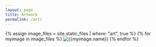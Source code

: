 ```yaml
---
layout: page
title: Artwork
permalink: /art/
---
```



{% assign image_files = site.static_files | where: "art", true %}
{% for myimage in image_files %}
  <img src="{{ myimage.path }}" alt="{{myimage.name}}">
  {% endfor %}
